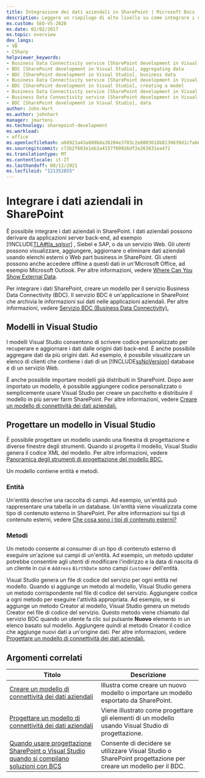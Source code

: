 ```yaml
---
title: Integrazione dei dati aziendali in SharePoint | Microsoft Docs
description: Leggere un riepilogo di alto livello su come integrare i dati aziendali in SharePoint creando un modello per il servizio di connettività dei dati aziendali (BDC).
ms.custom: SEO-VS-2020
ms.date: 02/02/2017
ms.topic: overview
dev_langs:
- VB
- CSharp
helpviewer_keywords:
- Business Data Connectivity service [SharePoint development in Visual Studio], business data
- BDC [SharePoint development in Visual Studio], aggregating data
- BDC [SharePoint development in Visual Studio], business data
- Business Data Connectivity service [SharePoint development in Visual Studio], aggregating data
- BDC [SharePoint development in Visual Studio], creating a model
- Business Data Connectivity service [SharePoint development in Visual Studio], creating a model
- Business Data Connectivity service [SharePoint development in Visual Studio], data
- BDC [SharePoint development in Visual Studio], data
author: John-Hart
ms.author: johnhart
manager: jmartens
ms.technology: sharepoint-development
ms.workload:
- office
ms.openlocfilehash: a68921a43a889b8a36204e3703c2e0003618b8139639d1cfab6ae8018ddb4eca
ms.sourcegitcommit: c72b2f603e1eb3a4157f00926df2e263831ea472
ms.translationtype: MT
ms.contentlocale: it-IT
ms.lasthandoff: 08/12/2021
ms.locfileid: "121352855"
---
```

# <a name="integrate-business-data-into-sharepoint"></a>Integrare i dati aziendali in SharePoint
  È possibile integrare i dati aziendali in SharePoint. I dati aziendali possono derivare da applicazioni server back-end, ad esempio [!INCLUDE[TLA#tla_sqlsvr](../sharepoint/includes/tlasharptla-sqlsvr-md.md)] , Siebel e SAP, o da un servizio Web. Gli utenti possono visualizzare, aggiungere, aggiornare o eliminare dati aziendali usando elenchi esterni o Web part business in SharePoint.  Gli utenti possono anche accedere offline a questi dati in un'Microsoft Office, ad esempio Microsoft Outlook. Per altre informazioni, vedere [Where Can You Show External Data](/previous-versions/office/developer/sharepoint-2010/ee558737(v=office.14)).

 Per integrare i dati SharePoint, creare un modello per il servizio Business Data Connectivity (BDC). Il servizio BDC è un'applicazione in SharePoint che archivia le informazioni sui dati nelle applicazioni aziendali. Per altre informazioni, vedere [Servizio BDC (Business Data Connectivity).](/previous-versions/office/developer/sharepoint-2010/ee556407(v=office.14))

## <a name="models-in-visual-studio"></a>Modelli in Visual Studio
 I modelli Visual Studio consentono di scrivere codice personalizzato per recuperare e aggiornare i dati dalle origini dati back-end. È anche possibile aggregare dati da più origini dati. Ad esempio, è possibile visualizzare un elenco di clienti che contiene i dati di un [!INCLUDE[ssNoVersion](../sharepoint/includes/ssnoversion-md.md)] database e di un servizio Web.

 È anche possibile importare modelli già distribuiti in SharePoint. Dopo aver importato un modello, è possibile aggiungere codice personalizzato o semplicemente usare Visual Studio per creare un pacchetto e distribuire il modello in più server farm SharePoint. Per altre informazioni, vedere [Creare un modello di connettività dei dati aziendali.](../sharepoint/creating-a-business-data-connectivity-model.md)

## <a name="design-a-model-in-visual-studio"></a>Progettare un modello in Visual Studio
 È possibile progettare un modello usando una finestra di progettazione e diverse finestre degli strumenti. Quando si progetta il modello, Visual Studio genera il codice XML del modello. Per altre informazioni, vedere [Panoramica degli strumenti di progettazione del modello BDC.](../sharepoint/bdc-model-design-tools-overview.md)

 Un modello contiene entità e metodi.

### <a name="entities"></a>Entità
 Un'entità descrive una raccolta di campi. Ad esempio, un'entità può rappresentare una tabella in un database. Un'entità viene visualizzata come tipo di contenuto esterno in SharePoint. Per altre informazioni sui tipi di contenuto esterni, vedere [Che cosa sono i tipi di contenuto esterni?](/previous-versions/office/developer/sharepoint-2010/ee556391(v=office.14))

### <a name="methods"></a>Metodi
 Un metodo consente ai consumer di un tipo di contenuto esterno di eseguire un'azione sui campi di un'entità. Ad esempio, un metodo updater potrebbe consentire agli utenti di modificare l'indirizzo e la data di nascita di un cliente in cui e `Address` `BirthDate` sono campi `Customer` dell'entità.

 Visual Studio genera un file di codice del servizio per ogni entità nel modello. Quando si aggiunge un metodo al modello, Visual Studio genera un metodo corrispondente nel file di codice del servizio. Aggiungere codice a ogni metodo per eseguire l'attività appropriata. Ad esempio, se si aggiunge un metodo Creator al modello, Visual Studio genera un metodo Creator nel file di codice del servizio. Questo metodo viene chiamato dal servizio BDC quando un utente fa clic sul pulsante **Nuovo** elemento in un elenco basato sul modello. Aggiungere quindi al metodo Creator il codice che aggiunge nuovi dati a un'origine dati. Per altre informazioni, vedere [Progettare un modello di connettività dei dati aziendali.](../sharepoint/designing-a-business-data-connectivity-model.md)

## <a name="related-topics"></a>Argomenti correlati

|Titolo|Descrizione|
|-----------|-----------------|
|[Creare un modello di connettività dei dati aziendali](../sharepoint/creating-a-business-data-connectivity-model.md)|Illustra come creare un nuovo modello o importare un modello esportato da SharePoint.|
|[Progettare un modello di connettività dei dati aziendali](../sharepoint/designing-a-business-data-connectivity-model.md)|Viene illustrato come progettare gli elementi di un modello usando Visual Studio di progettazione.|
|[Quando usare progettazione SharePoint o Visual Studio quando si compilano soluzioni con BCS](/previous-versions/office/developer/sharepoint-2010/ee558875(v=office.14))|Consente di decidere se utilizzare Visual Studio o SharePoint progettazione per creare un modello per il BDC.|
